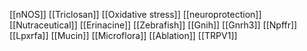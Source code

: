[[nNOS]]
[[Triclosan]]
[[Oxidative stress]]
[[neuroprotection]]
[[Nutraceutical]]
[[Erinacine]]
[[Zebrafish]]
[[Gnih]]
[[Gnrh3]]
[[Npffr]]
[[Lpxrfa]]
[[Mucin]]
[[Microflora]]
[[Ablation]]
[[TRPV1]]
